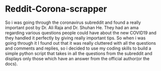 # Reddit-Corona-scrapper
So i was going through the coronavirus subreddit and found a really important post by Dr. Ali Raja and Dr. Shuhan He. They had an ama regarding various questions people could have about the new COVID19 and they handled it perfectly by giving really important tips. So when i was going through it I found out that it was really cluttered with all the questions and comments and replies, so i decided to use my coding skills to build a simple python script that takes in all the questions from the subreddit and displays only those which have an answer from the official author(or the docs).
